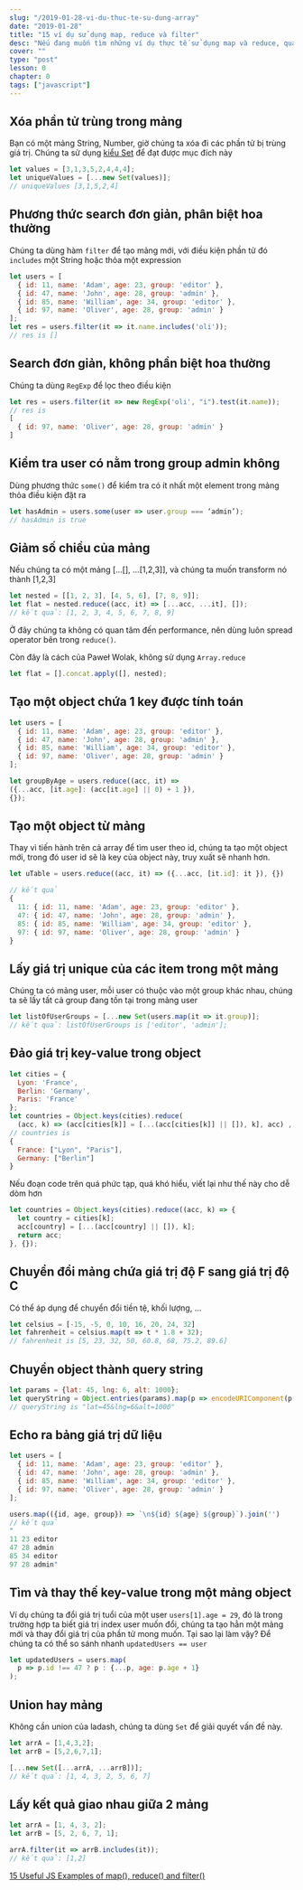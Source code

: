 ```yaml
---
slug: "/2019-01-28-vi-du-thuc-te-su-dung-array"
date: "2019-01-28"
title: "15 ví dụ sử dụng map, reduce và filter"
desc: "Nếu đang muốn tìm những ví dụ thực tế sử dụng map và reduce, quá chán với ví dụ cộng số, bài viết này chính là dành cho bạn."
cover: ""
type: "post"
lesson: 0
chapter: 0
tags: ["javascript"]
---
```



## Xóa phần tử trùng trong mảng
Bạn có một mảng String, Number, giờ chúng ta xóa đi các phần tử bị trùng giá trị. Chúng ta sử dụng [kiểu Set](https://developer.mozilla.org/en-US/docs/Web/JavaScript/Reference/Global_Objects/Set) để đạt được mục đích này

```js
let values = [3,1,3,5,2,4,4,4];
let uniqueValues = [...new Set(values)];
// uniqueValues [3,1,5,2,4]
```
## Phương thức search đơn giản, phân biệt hoa thường

Chúng ta dùng hàm `filter` để tạo mảng mới, với điều kiện phần tử đó `includes` một String hoặc thỏa một expression

```js
let users = [
  { id: 11, name: 'Adam', age: 23, group: 'editor' },
  { id: 47, name: 'John', age: 28, group: 'admin' },
  { id: 85, name: 'William', age: 34, group: 'editor' },
  { id: 97, name: 'Oliver', age: 28, group: 'admin' }
];
let res = users.filter(it => it.name.includes('oli'));
// res is []
```

## Search đơn giản, không phần biệt hoa thường
Chúng ta dùng `RegExp` để lọc theo điều kiện

```js
let res = users.filter(it => new RegExp('oli', "i").test(it.name));
// res is
[
  { id: 97, name: 'Oliver', age: 28, group: 'admin' }
]
```

## Kiểm tra user có nằm trong group admin không

Dùng phương thức `some()` để kiểm tra có ít nhất một element trong mảng thỏa điều kiện đặt ra

```js
let hasAdmin = users.some(user => user.group === ‘admin’);
// hasAdmin is true
```

## Giảm số chiều của mảng

Nếu chúng ta có một mảng [...[], ...[1,2,3]], và chúng ta muốn transform nó thành [1,2,3]
```js
let nested = [[1, 2, 3], [4, 5, 6], [7, 8, 9]];
let flat = nested.reduce((acc, it) => [...acc, ...it], []);
// kết quả: [1, 2, 3, 4, 5, 6, 7, 8, 9]
```

Ở đây chúng ta không có quan tâm đến performance, nên dùng luôn spread operator bên trong `reduce()`.

Còn đây là cách của Paweł Wolak, không sử dụng `Array.reduce`

```js
let flat = [].concat.apply([], nested);
```

## Tạo một object chứa 1 key được tính toán


```js
let users = [
  { id: 11, name: 'Adam', age: 23, group: 'editor' },
  { id: 47, name: 'John', age: 28, group: 'admin' },
  { id: 85, name: 'William', age: 34, group: 'editor' },
  { id: 97, name: 'Oliver', age: 28, group: 'admin' }
];

let groupByAge = users.reduce((acc, it) =>
({...acc, [it.age]: (acc[it.age] || 0) + 1 }),
{});
```

## Tạo một object từ mảng

Thay vì tiến hành trên cả array để tìm user theo id, chúng ta tạo một object mới, trong đó user id sẽ là key của object này, truy xuất sẽ nhanh hơn.

```js
let uTable = users.reduce((acc, it) => ({...acc, [it.id]: it }), {})

// kết quả
{
  11: { id: 11, name: 'Adam', age: 23, group: 'editor' },
  47: { id: 47, name: 'John', age: 28, group: 'admin' },
  85: { id: 85, name: 'William', age: 34, group: 'editor' },
  97: { id: 97, name: 'Oliver', age: 28, group: 'admin' }
}

```

## Lấy giá trị unique của các item trong một mảng

Chúng ta có mảng user, mỗi user có thuộc vào một group khác nhau, chúng ta sẽ lấy tất cả group đang tồn tại trong mảng user

```js
let listOfUserGroups = [...new Set(users.map(it => it.group)];
// kết quả: listOfUserGroups is ['editor', 'admin'];
```

## Đảo giá trị key-value trong object

```js
let cities = {
  Lyon: 'France',
  Berlin: 'Germany',
  Paris: 'France'
};
let countries = Object.keys(cities).reduce(
  (acc, k) => (acc[cities[k]] = [...(acc[cities[k]] || []), k], acc) , {});
// countries is
{
  France: ["Lyon", "Paris"],
  Germany: ["Berlin"]
}
```

Nếu đoạn code trên quá phức tạp, quá khó hiểu, viết lại như thế này cho dễ dòm hơn

```js
let countries = Object.keys(cities).reduce((acc, k) => {
  let country = cities[k];
  acc[country] = [...(acc[country] || []), k];
  return acc;
}, {});
```

## Chuyển đổi mảng chứa giá trị độ F sang giá trị độ C

Có thể áp dụng để chuyển đổi tiền tệ, khối lượng, …
```js
let celsius = [-15, -5, 0, 10, 16, 20, 24, 32]
let fahrenheit = celsius.map(t => t * 1.8 + 32);
// fahrenheit is [5, 23, 32, 50, 60.8, 68, 75.2, 89.6]
```

## Chuyển object thành query string

```js
let params = {lat: 45, lng: 6, alt: 1000};
let queryString = Object.entries(params).map(p => encodeURIComponent(p[0]) + '=' + encodeURIComponent(p[1])).join('&')
// queryString is "lat=45&lng=6&alt=1000"
```

## Echo ra bảng giá trị dữ liệu

```js
let users = [
  { id: 11, name: 'Adam', age: 23, group: 'editor' },
  { id: 47, name: 'John', age: 28, group: 'admin' },
  { id: 85, name: 'William', age: 34, group: 'editor' },
  { id: 97, name: 'Oliver', age: 28, group: 'admin' }
];

users.map(({id, age, group}) => `\n${id} ${age} ${group}`).join('')
// kết quả
"
11 23 editor
47 28 admin
85 34 editor
97 28 admin"
```

## Tìm và thay thế key-value trong một mảng object

Ví dụ chúng ta đổi giá trị tuổi của một user `users[1].age = 29`, đó là trong trường hợp ta biết giá trị index user muốn đổi, chúng ta tạo hẳn một mảng mới và thay đổi giá trị của phần tử mong muốn. Tại sao lại làm vậy? Để chúng ta có thể so sánh nhanh `updatedUsers == user`

```js
let updatedUsers = users.map(
  p => p.id !== 47 ? p : {...p, age: p.age + 1}
);
```

## Union hay mảng

Không cần union của ladash, chúng ta dùng `Set` để giải quyết vấn đề này.

```js
let arrA = [1,4,3,2];
let arrB = [5,2,6,7,1];

[...new Set([...arrA, ...arrB])];
// kết quả: [1, 4, 3, 2, 5, 6, 7]
```

## Lấy kết quả giao nhau giữa 2 mảng

```js
let arrA = [1, 4, 3, 2];
let arrB = [5, 2, 6, 7, 1];

arrA.filter(it => arrB.includes(it));
// kết quả: [1,2]
```

<a target="_blank" rel="noopener noreferrer" href="https://medium.com/@alex.permyakov/15-useful-javascript-examples-of-map-reduce-and-filter-74cbbb5e0a1f
">15 Useful JS Examples of map(), reduce() and filter()</a>
